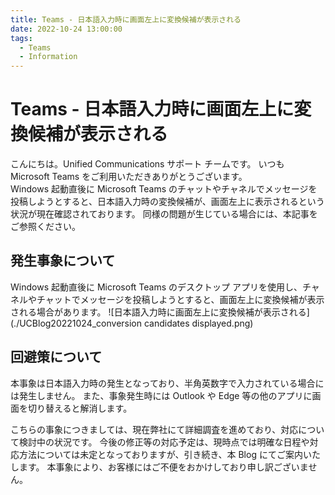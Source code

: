 ```yaml
---
title: Teams - 日本語入力時に画面左上に変換候補が表示される
date: 2022-10-24 13:00:00
tags:
  - Teams
  - Information
---
```

# Teams - 日本語入力時に画面左上に変換候補が表示される

こんにちは。Unified Communications サポート チームです。
いつも Microsoft Teams をご利用いただきありがとうございます。
<br />
Windows 起動直後に Microsoft Teams のチャットやチャネルでメッセージを投稿しようとすると、日本語入力時の変換候補が、画面左上に表示されるという状況が現在確認されております。
同様の問題が生じている場合には、本記事をご参照ください。

## 発生事象について
Windows 起動直後に Microsoft Teams のデスクトップ アプリを使用し、チャネルやチャットでメッセージを投稿しようとすると、画面左上に変換候補が表示される場合があります。
![日本語入力時に画面左上に変換候補が表示される](./UCBlog20221024_conversion candidates displayed.png) 

## 回避策について
本事象は日本語入力時の発生となっており、半角英数字で入力されている場合には発生しません。
また、事象発生時には Outlook や Edge 等の他のアプリに画面を切り替えると解消します。

こちらの事象につきましては、現在弊社にて詳細調査を進めており、対応について検討中の状況です。
今後の修正等の対応予定は、現時点では明確な日程や対応方法については未定となっておりますが、引き続き、本 Blog にてご案内いたします。
本事象により、お客様にはご不便をおかけしており申し訳ございません。